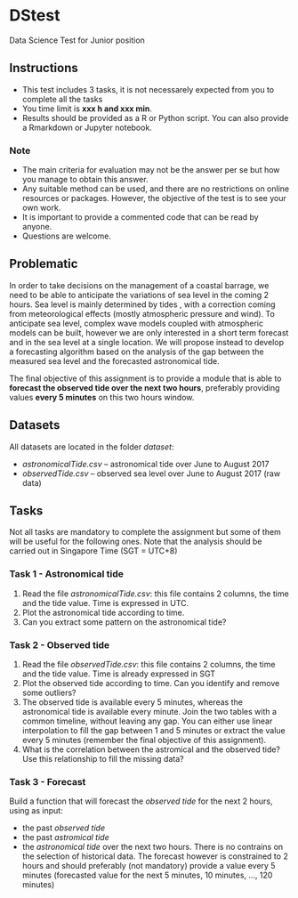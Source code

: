 # DStest
Data Science Test for Junior position

## Instructions
- This test includes 3 tasks, it is not necessarely expected from you to complete all the tasks
- You time limit is **xxx h and xxx min**.
- Results should be provided as a R or Python script. You can also provide a Rmarkdown or Jupyter notebook.

### Note
- The main criteria for evaluation may not be the answer per se but how you manage to obtain this answer. 
- Any suitable method can be used, and there are no restrictions on online resources or packages. However, the objective of the test is to see your own work. 
- It is important to provide a commented code that can be read by anyone.
- Questions are welcome.

## Problematic
In order to take decisions on the management of a coastal barrage, we need to be able to anticipate the variations of sea level in the coming 2 hours. 
Sea level is mainly determined by tides , with a correction coming from meteorological effects (mostly atmospheric pressure and wind).
To anticipate sea level, complex wave models coupled with atmospheric models can be built, however we are only interested in a short term forecast and in the sea level at a single location. We will propose instead to develop a forecasting algorithm based on the analysis of the gap between the measured sea level and the forecasted astronomical tide. 

The final objective of this assignment is to provide a module that is able to **forecast the observed tide over the next two hours**, preferably providing values **every 5 minutes** on this two hours window.

## Datasets
All datasets are located in the folder *dataset*:
- *astronomicalTide.csv* – astronomical tide over June to August 2017
- *observedTide.csv* – observed sea level over June to August 2017 (raw data)

## Tasks
Not all tasks are mandatory to complete the assignment but some of them will be useful for the following ones. 
Note that the analysis should be carried out in Singapore Time (SGT = UTC+8) 

### Task 1 - Astronomical tide
1. Read the file _astronomicalTide.csv_: this file contains 2 columns, the time and the tide value. Time is expressed in UTC. 
2. Plot the astronomical tide according to time.
3. Can you extract some pattern on the astronomical tide?

### Task 2 - Observed tide
1. Read the file _observedTide.csv_: this file contains 2 columns, the time and the tide value. Time is already expressed in SGT
2. Plot the observed tide according to time. Can you identify and remove some outliers?
3. The observed tide is available every 5 minutes, whereas the astronomical tide is available every minute. Join the two tables with a common timeline, without leaving any gap.
You can either use linear interpolation to fill the gap between 1 and 5 minutes or extract the value every 5 minutes (remember the final objective of this assignment).
4. What is the correlation between the astromical and the observed tide? Use this relationship to fill the missing data?

### Task 3 - Forecast
Build a function that will forecast the *observed tide* for the next 2 hours, using as input:
- the past *observed tide* 
- the past *astromical tide*
- the *astronomical tide* over the next two hours.
There is no contrains on the selection of historical data. The forecast however is constrained to 2 hours and should preferably (not mandatory) provide a value every 5 minutes 
(forecasted value for the next 5 minutes, 10 minutes, ..., 120 minutes)